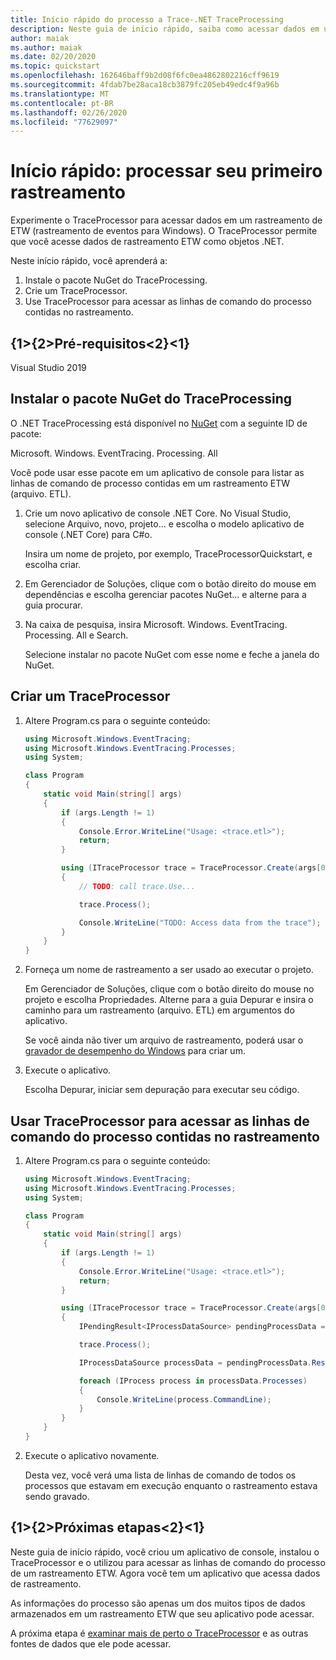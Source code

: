 ```yaml
---
title: Início rápido do processo a Trace-.NET TraceProcessing
description: Neste guia de início rápido, saiba como acessar dados em um rastreamento ETW.
author: maiak
ms.author: maiak
ms.date: 02/20/2020
ms.topic: quickstart
ms.openlocfilehash: 162646baff9b2d08f6fc0ea4862802216cff9619
ms.sourcegitcommit: 4fdab7be28aca18cb3879fc205eb49edc4f9a96b
ms.translationtype: MT
ms.contentlocale: pt-BR
ms.lasthandoff: 02/26/2020
ms.locfileid: "77629097"
---
```

# <a name="quickstart-process-your-first-trace"></a>Início rápido: processar seu primeiro rastreamento

Experimente o TraceProcessor para acessar dados em um rastreamento de ETW (rastreamento de eventos para Windows). O TraceProcessor permite que você acesse dados de rastreamento ETW como objetos .NET.

Neste início rápido, você aprenderá a:

1. Instale o pacote NuGet do TraceProcessing.
2. Crie um TraceProcessor.
3. Use TraceProcessor para acessar as linhas de comando do processo contidas no rastreamento.

## <a name="prerequisites"></a>{1&gt;{2&gt;Pré-requisitos&lt;2}&lt;1}

Visual Studio 2019

## <a name="install-the-traceprocessing-nuget-package"></a>Instalar o pacote NuGet do TraceProcessing

O .NET TraceProcessing está disponível no [NuGet](https://www.nuget.org/packages/Microsoft.Windows.EventTracing.Processing.All) com a seguinte ID de pacote:

Microsoft. Windows. EventTracing. Processing. All

Você pode usar esse pacote em um aplicativo de console para listar as linhas de comando de processo contidas em um rastreamento ETW (arquivo. ETL).

1. Crie um novo aplicativo de console .NET Core. No Visual Studio, selecione Arquivo, novo, projeto... e escolha o modelo aplicativo de console (.NET Core) para C#o.

    Insira um nome de projeto, por exemplo, TraceProcessorQuickstart, e escolha criar.

2. Em Gerenciador de Soluções, clique com o botão direito do mouse em dependências e escolha gerenciar pacotes NuGet... e alterne para a guia procurar.

3. Na caixa de pesquisa, insira Microsoft. Windows. EventTracing. Processing. All e Search.

    Selecione instalar no pacote NuGet com esse nome e feche a janela do NuGet.

## <a name="create-a-traceprocessor"></a>Criar um TraceProcessor

1. Altere Program.cs para o seguinte conteúdo:

    ```csharp
    using Microsoft.Windows.EventTracing;
    using Microsoft.Windows.EventTracing.Processes;
    using System;

    class Program
    {
        static void Main(string[] args)
        {
            if (args.Length != 1)
            {
                Console.Error.WriteLine("Usage: <trace.etl>");
                return;
            }

            using (ITraceProcessor trace = TraceProcessor.Create(args[0]))
            {
                // TODO: call trace.Use...

                trace.Process();

                Console.WriteLine("TODO: Access data from the trace");
            }
        }
    }
    ```

2. Forneça um nome de rastreamento a ser usado ao executar o projeto.

    Em Gerenciador de Soluções, clique com o botão direito do mouse no projeto e escolha Propriedades. Alterne para a guia Depurar e insira o caminho para um rastreamento (arquivo. ETL) em argumentos do aplicativo.

    Se você ainda não tiver um arquivo de rastreamento, poderá usar o [gravador de desempenho do Windows](https://docs.microsoft.com/windows-hardware/test/wpt/start-a-recording) para criar um.

3. Execute o aplicativo.

    Escolha Depurar, iniciar sem depuração para executar seu código.

## <a name="use-traceprocessor-to-access-process-command-lines-contained-in-the-trace"></a>Usar TraceProcessor para acessar as linhas de comando do processo contidas no rastreamento

1. Altere Program.cs para o seguinte conteúdo:

    ```csharp
    using Microsoft.Windows.EventTracing;
    using Microsoft.Windows.EventTracing.Processes;
    using System;

    class Program
    {
        static void Main(string[] args)
        {
            if (args.Length != 1)
            {
                Console.Error.WriteLine("Usage: <trace.etl>");
                return;
            }

            using (ITraceProcessor trace = TraceProcessor.Create(args[0]))
            {
                IPendingResult<IProcessDataSource> pendingProcessData = trace.UseProcesses();

                trace.Process();

                IProcessDataSource processData = pendingProcessData.Result;

                foreach (IProcess process in processData.Processes)
                {
                    Console.WriteLine(process.CommandLine);
                }
            }
        }
    }
    ```

2. Execute o aplicativo novamente.

    Desta vez, você verá uma lista de linhas de comando de todos os processos que estavam em execução enquanto o rastreamento estava sendo gravado.

## <a name="next-steps"></a>{1&gt;{2&gt;Próximas etapas&lt;2}&lt;1}

Neste guia de início rápido, você criou um aplicativo de console, instalou o TraceProcessor e o utilizou para acessar as linhas de comando do processo de um rastreamento ETW. Agora você tem um aplicativo que acessa dados de rastreamento.

As informações do processo são apenas um dos muitos tipos de dados armazenados em um rastreamento ETW que seu aplicativo pode acessar.

A próxima etapa é [examinar mais de perto o TraceProcessor](tutorial.md) e as outras fontes de dados que ele pode acessar.
